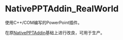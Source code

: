 # NativePPTAddin_RealWorld

使用C++/COM编写的PowerPoint插件。

在原[NativePPTAddin](https://github.com/l2m2/NativePPTAddIn)基础上进行改良，可用于生产。